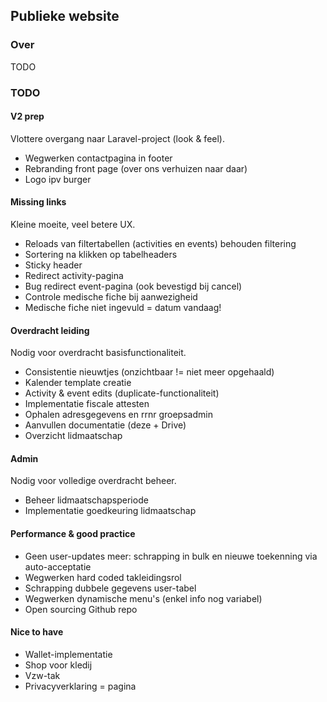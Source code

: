 ## Publieke website
### Over
TODO
### TODO
#### V2 prep
Vlottere overgang naar Laravel-project (look & feel).
- Wegwerken contactpagina in footer
- Rebranding front page (over ons verhuizen naar daar)
- Logo ipv burger

#### Missing links
Kleine moeite, veel betere UX.
- Reloads van filtertabellen (activities en events) behouden filtering
- Sortering na klikken op tabelheaders
- Sticky header
- Redirect activity-pagina
- Bug redirect event-pagina (ook bevestigd bij cancel)
- Controle medische fiche bij aanwezigheid
- Medische fiche niet ingevuld = datum vandaag!

#### Overdracht leiding
Nodig voor overdracht basisfunctionaliteit.
- Consistentie nieuwtjes (onzichtbaar != niet meer opgehaald)
- Kalender template creatie
- Activity & event edits (duplicate-functionaliteit)
- Implementatie fiscale attesten
- Ophalen adresgegevens en rrnr groepsadmin
- Aanvullen documentatie (deze + Drive)
- Overzicht lidmaatschap

#### Admin
Nodig voor volledige overdracht beheer.
- Beheer lidmaatschapsperiode
- Implementatie goedkeuring lidmaatschap

#### Performance & good practice
- Geen user-updates meer: schrapping in bulk en nieuwe toekenning via auto-acceptatie
- Wegwerken hard coded takleidingsrol
- Schrapping dubbele gegevens user-tabel
- Wegwerken dynamische menu's (enkel info nog variabel)
- Open sourcing Github repo

#### Nice to have
- Wallet-implementatie
- Shop voor kledij
- Vzw-tak
- Privacyverklaring = pagina

